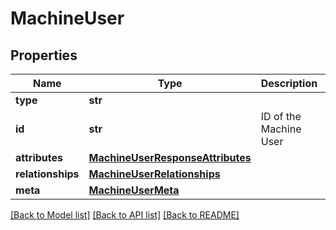 # MachineUser

## Properties
Name | Type | Description | Notes
------------ | ------------- | ------------- | -------------
**type** | **str** |  | 
**id** | **str** | ID of the Machine User  | 
**attributes** | [**MachineUserResponseAttributes**](MachineUserResponseAttributes.md) |  | [optional] 
**relationships** | [**MachineUserRelationships**](MachineUserRelationships.md) |  | [optional] 
**meta** | [**MachineUserMeta**](MachineUserMeta.md) |  | [optional] 

[[Back to Model list]](../README.md#documentation-for-models) [[Back to API list]](../README.md#documentation-for-api-endpoints) [[Back to README]](../README.md)

